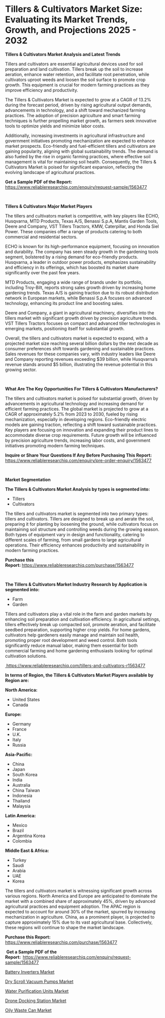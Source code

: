 <p><h1>Tillers & Cultivators Market Size: Evaluating its Market Trends, Growth, and Projections 2025 - 2032</h1></p><p><strong>Tillers & Cultivators Market Analysis and Latest Trends</strong></p>
<p><p>Tillers and cultivators are essential agricultural devices used for soil preparation and land cultivation. Tillers break up the soil to increase aeration, enhance water retention, and facilitate root penetration, while cultivators uproot weeds and loosen the soil surface to promote crop growth. This equipment is crucial for modern farming practices as they improve efficiency and productivity.</p><p>The Tillers & Cultivators Market is expected to grow at a CAGR of 13.2% during the forecast period, driven by rising agricultural output demands, advancements in technology, and a shift toward mechanized farming practices. The adoption of precision agriculture and smart farming techniques is further propelling market growth, as farmers seek innovative tools to optimize yields and minimize labor costs.</p><p>Additionally, increasing investments in agricultural infrastructure and government initiatives promoting mechanization are expected to enhance market prospects. Eco-friendly and fuel-efficient tillers and cultivators are gaining popularity, aligning with global sustainability trends. The demand is also fueled by the rise in organic farming practices, where effective soil management is vital for maintaining soil health. Consequently, the Tillers & Cultivators Market is poised for significant expansion, reflecting the evolving landscape of agricultural practices.</p></p>
<p><strong>Get a Sample PDF of the Report:&nbsp;</strong> <a href="https://www.reliableresearchiq.com/enquiry/request-sample/1563477?utm_campaign=104&utm_medium=2&utm_source=Github&utm_content=ia&utm_term=22022025&utm_id=tillers-cultivators">https://www.reliableresearchiq.com/enquiry/request-sample/1563477</a></p>
<p>&nbsp;</p>
<p><strong>Tillers & Cultivators Major Market Players</strong></p>
<p><p>The tillers and cultivators market is competitive, with key players like ECHO, Husqvarna, MTD Products, Texas A/S, Benassi S.p.A, Mantis Garden Tools, Deere and Company, VST Tillers Tractors, KMW, Caterpillar, and Honda Siel Power. These companies offer a range of products catering to both commercial and residential sectors.</p><p>ECHO is known for its high-performance equipment, focusing on innovation and durability. The company has seen steady growth in the gardening tools segment, bolstered by a rising demand for eco-friendly products. Husqvarna, a leader in outdoor power products, emphasizes sustainability and efficiency in its offerings, which has boosted its market share significantly over the past few years.</p><p>MTD Products, engaging a wide range of brands under its portfolio, including Troy-Bilt, reports strong sales growth driven by increasing home gardening trends. Texas A/S is gaining traction due to its robust distribution network in European markets, while Benassi S.p.A focuses on advanced technology, enhancing its product line and boosting sales.</p><p>Deere and Company, a giant in agricultural machinery, diversifies into the tillers market with significant growth driven by precision agriculture trends. VST Tillers Tractors focuses on compact and advanced tiller technologies in emerging markets, positioning itself for substantial growth. </p><p>Overall, the tillers and cultivators market is expected to expand, with a projected market size reaching several billion dollars by the next decade as consumer preferences shift towards gardening and sustainable practices. Sales revenues for these companies vary, with industry leaders like Deere and Company reporting revenues exceeding $39 billion, while Husqvarna’s revenue stands around $5 billion, illustrating the revenue potential in this growing sector.</p></p>
<p>&nbsp;</p>
<p><strong>What Are The Key Opportunities For Tillers & Cultivators Manufacturers?</strong></p>
<p><p>The tillers and cultivators market is poised for substantial growth, driven by advancements in agricultural technology and increasing demand for efficient farming practices. The global market is projected to grow at a CAGR of approximately 5.2% from 2023 to 2030, fueled by rising mechanization, especially in developing regions. Eco-friendly electric models are gaining traction, reflecting a shift toward sustainable practices. Key players are focusing on innovation and expanding their product lines to accommodate diverse crop requirements. Future growth will be influenced by precision agriculture trends, increasing labor costs, and government initiatives promoting modern farming techniques.</p></p>
<p><strong>Inquire or Share Your Questions If Any Before Purchasing This Report:</strong> <a href="https://www.reliableresearchiq.com/enquiry/pre-order-enquiry/1563477?utm_campaign=104&utm_medium=2&utm_source=Github&utm_content=ia&utm_term=22022025&utm_id=tillers-cultivators">https://www.reliableresearchiq.com/enquiry/pre-order-enquiry/1563477</a></p>
<p>&nbsp;</p>
<p><strong>Market Segmentation</strong></p>
<p><strong>The Tillers & Cultivators Market Analysis by types is segmented into:</strong></p>
<p><ul><li>Tillers</li><li>Cultivators</li></ul></p>
<p><p>The tillers and cultivators market is segmented into two primary types: tillers and cultivators. Tillers are designed to break up and aerate the soil, preparing it for planting by loosening the ground, while cultivators focus on maintaining soil structure and controlling weeds during the growing season. Both types of equipment vary in design and functionality, catering to different scales of farming, from small gardens to large agricultural operations. Their efficiency enhances productivity and sustainability in modern farming practices.</p></p>
<p><strong>Purchase this Report:&nbsp;</strong><a href="https://www.reliableresearchiq.com/purchase/1563477?utm_campaign=104&utm_medium=2&utm_source=Github&utm_content=ia&utm_term=22022025&utm_id=tillers-cultivators">https://www.reliableresearchiq.com/purchase/1563477</a></p>
<p>&nbsp;</p>
<p><strong>The Tillers & Cultivators Market Industry Research by Application is segmented into:</strong></p>
<p><ul><li>Farm</li><li>Garden</li></ul></p>
<p><p>Tillers and cultivators play a vital role in the farm and garden markets by enhancing soil preparation and cultivation efficiency. In agricultural settings, tillers effectively break up compacted soil, promote aeration, and facilitate seedbed preparation, supporting higher crop yields. For home gardens, cultivators help gardeners easily manage and maintain soil health, promoting proper root development and weed control. Both tools significantly reduce manual labor, making them essential for both commercial farming and home gardening enthusiasts looking for optimal cultivation solutions.</p></p>
<p><a href="https://www.reliableresearchiq.com/tillers-and-cultivators-r1563477?utm_campaign=104&utm_medium=2&utm_source=Github&utm_content=ia&utm_term=22022025&utm_id=tillers-cultivators">&nbsp;https://www.reliableresearchiq.com/tillers-and-cultivators-r1563477</a></p>
<p><strong>In terms of Region, the Tillers & Cultivators Market Players available by Region are:</strong></p>
<p>
    <p> <strong> North America: </strong>
        <ul>
            <li>United States</li>
            <li>Canada</li>
        </ul>
        </p> 
    <p> <strong> Europe: </strong>
        <ul>
            <li>Germany</li>
            <li>France</li>
            <li>U.K.</li>
            <li>Italy</li>
            <li>Russia</li>
        </ul>
        </p> 
    <p> <strong> Asia-Pacific: </strong>
        <ul>
            <li>China</li>
            <li>Japan</li>
            <li>South Korea</li>
            <li>India</li>
            <li>Australia</li>
            <li>China Taiwan</li>
            <li>Indonesia</li>
            <li>Thailand</li>
            <li>Malaysia</li>
        </ul>
        </p> 
    <p> <strong> Latin America: </strong>
        <ul>
            <li>Mexico</li>
            <li>Brazil</li>
            <li>Argentina Korea</li>
            <li>Colombia</li>
        </ul>
        </p> 
    <p> <strong> Middle East & Africa: </strong>
        <ul>
            <li>Turkey</li>
            <li>Saudi</li>
            <li>Arabia</li>
            <li>UAE</li>
            <li>Korea</li>
        </ul>
    </p>
    </p>
<p><p>The tillers and cultivators market is witnessing significant growth across various regions. North America and Europe are anticipated to dominate the market with a combined share of approximately 45%, driven by advanced agricultural practices and equipment adoption. The APAC region is expected to account for around 30% of the market, spurred by increasing mechanization in agriculture. China, as a prominent player, is projected to capture approximately 15% due to its vast agricultural base. Collectively, these regions will continue to shape the market landscape.</p></p>
<p><strong>Purchase this Report: </strong><a href="https://www.reliableresearchiq.com/purchase/1563477?utm_campaign=104&utm_medium=2&utm_source=Github&utm_content=ia&utm_term=22022025&utm_id=tillers-cultivators">https://www.reliableresearchiq.com/purchase/1563477</a></p>
<p>&nbsp;<strong>Get a Sample PDF of the Report:&nbsp;&nbsp;</strong><a href="https://www.reliableresearchiq.com/enquiry/request-sample/1563477?utm_campaign=104&utm_medium=2&utm_source=Github&utm_content=ia&utm_term=22022025&utm_id=tillers-cultivators">https://www.reliableresearchiq.com/enquiry/request-sample/1563477</a></p>
<p><strong></strong></p>
<p><p><a href="https://github.com/fraryatena85/Market-Research-Report-List-1/blob/main/battery-inverters-market.md?utm_campaign=104&utm_medium=2&utm_source=Github&utm_content=ia&utm_term=22022025&utm_id=tillers-cultivators">Battery Inverters Market</a></p><p><a href="https://github.com/licuprelloxb/Market-Research-Report-List-1/blob/main/dry-scroll-vacuum-pumps-market.md?utm_campaign=104&utm_medium=2&utm_source=Github&utm_content=ia&utm_term=22022025&utm_id=tillers-cultivators">Dry Scroll Vacuum Pumps Market</a></p><p><a href="https://github.com/castinchondo/Market-Research-Report-List-1/blob/main/water-purification-units-market.md?utm_campaign=104&utm_medium=2&utm_source=Github&utm_content=ia&utm_term=22022025&utm_id=tillers-cultivators">Water Purification Units Market</a></p><p><a href="https://github.com/bufkamaiahi7/Market-Research-Report-List-1/blob/main/drone-docking-station-market.md?utm_campaign=104&utm_medium=2&utm_source=Github&utm_content=ia&utm_term=22022025&utm_id=tillers-cultivators">Drone Docking Station Market</a></p><p><a href="https://github.com/wyettillesr4/Market-Research-Report-List-1/blob/main/oily-waste-can-market.md?utm_campaign=104&utm_medium=2&utm_source=Github&utm_content=ia&utm_term=22022025&utm_id=tillers-cultivators">Oily Waste Can Market</a></p></p>